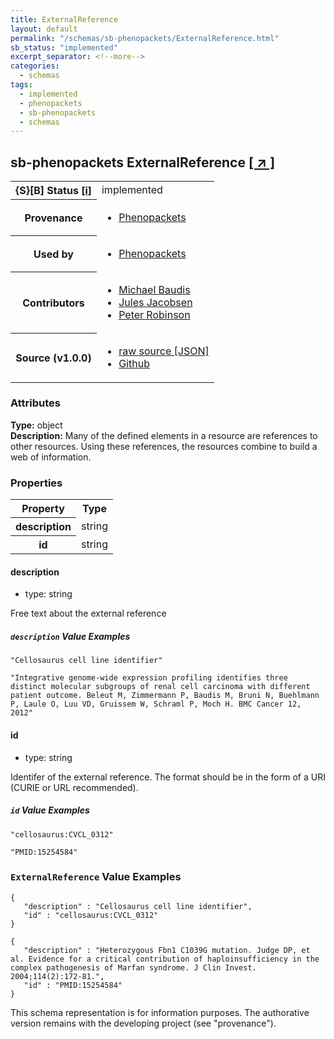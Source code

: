 ```yaml
---
title: ExternalReference
layout: default
permalink: "/schemas/sb-phenopackets/ExternalReference.html"
sb_status: "implemented"
excerpt_separator: <!--more-->
categories:
  - schemas
tags:
  - implemented
  - phenopackets
  - sb-phenopackets
  - schemas
---
```


<div id="schema-header-title">
  <h2><span id="schema-header-title-project">sb-phenopackets</span> ExternalReference <a href="https://github.com/ga4gh-schemablocks/sb-phenopackets" target="_BLANK">[ &nearr; ]</a></h2>
</div>

<table id="schema-header-table">
<tr>
<th>{S}[B] Status <a href="https://schemablocks.org/about/sb-status-levels.html">[i]</a></th>
<td><div id="schema-header-status">implemented</div></td>
</tr>
<tr><th>Provenance</th><td><ul>
<li><a href="https://github.com/phenopackets/phenopacket-schema/blob/master/docs/externalreference.rst">Phenopackets</a></li>
</ul></td></tr>
<tr><th>Used by</th><td><ul>
<li><a href="https://github.com/phenopackets/phenopacket-schema/blob/master/docs/externalreference.rst">Phenopackets</a></li>
</ul></td></tr>


<!--more-->
<tr><th>Contributors</th><td><ul>
<li><a href="https://orcid.org/0000-0002-9903-4248">Michael Baudis</a></li>
<li><a href="https://orcid.org/0000-0002-3265-15918">Jules Jacobsen</a></li>
<li><a href="https://orcid.org/0000-0002-0736-91998">Peter Robinson</a></li>
</ul></td></tr>
<tr><th>Source (v1.0.0)</th><td><ul>
<li><a href="current/ExternalReference.json" target="_BLANK">raw source [JSON]</a></li>
<li><a href="https://github.com/ga4gh-schemablocks/sb-phenopackets/blob/master/schemas/ExternalReference.yaml" target="_BLANK">Github</a></li>
</ul></td></tr>
</table>

<div id="schema-attributes-title"><h3>Attributes</h3></div>

  
__Type:__ object  
__Description:__ Many of the defined elements in a resource are references to other resources.
Using these references, the resources combine to build a web of information.

### Properties

<table id="schema-properties-table">
<tr><th>Property</th><th>Type</th></tr>
<tr><th>description</th><td>string</td></tr>
<tr><th>id</th><td>string</td></tr>
</table>


#### description

* type: string

Free text about the external reference

##### `description` Value Examples  

```
"Cellosaurus cell line identifier"
```
```
"Integrative genome-wide expression profiling identifies three distinct molecular subgroups of renal cell carcinoma with different patient outcome. Beleut M, Zimmermann P, Baudis M, Bruni N, Buehlmann P, Laule O, Luu VD, Gruissem W, Schraml P, Moch H. BMC Cancer 12, 2012"
```

#### id

* type: string

Identifer of the external reference. The format should be in the form
of a URI (CURIE or URL recommended).


##### `id` Value Examples  

```
"cellosaurus:CVCL_0312"
```
```
"PMID:15254584"
```


### `ExternalReference` Value Examples  

```
{
   "description" : "Cellosaurus cell line identifier",
   "id" : "cellosaurus:CVCL_0312"
}
```
```
{
   "description" : "Heterozygous Fbn1 C1039G mutation. Judge DP, et al. Evidence for a critical contribution of haploinsufficiency in the complex pathogenesis of Marfan syndrome. J Clin Invest. 2004;114(2):172-81.",
   "id" : "PMID:15254584"
}
```
<div id="schema-footer"> This schema representation is for information purposes. The authorative  version remains with the developing project (see "provenance"). </div>


